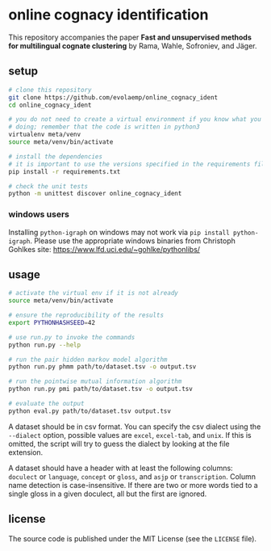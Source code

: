 # online cognacy identification

This repository accompanies the paper **Fast and unsupervised methods for
multilingual cognate clustering** by Rama, Wahle, Sofroniev, and Jäger.


## setup

```bash
# clone this repository
git clone https://github.com/evolaemp/online_cognacy_ident
cd online_cognacy_ident

# you do not need to create a virtual environment if you know what you are
# doing; remember that the code is written in python3
virtualenv meta/venv
source meta/venv/bin/activate

# install the dependencies
# it is important to use the versions specified in the requirements file
pip install -r requirements.txt

# check the unit tests
python -m unittest discover online_cognacy_ident
```

### windows users

Installing `python-igraph` on windows may not work via `pip install python-igraph`.
Please use the appropriate windows binaries from Christoph Gohlkes site:
https://www.lfd.uci.edu/~gohlke/pythonlibs/


## usage

```bash
# activate the virtual env if it is not already
source meta/venv/bin/activate

# ensure the reproducibility of the results
export PYTHONHASHSEED=42

# use run.py to invoke the commands
python run.py --help

# run the pair hidden markov model algorithm
python run.py phmm path/to/dataset.tsv -o output.tsv

# run the pointwise mutual information algorithm
python run.py pmi path/to/dataset.tsv -o output.tsv

# evaluate the output
python eval.py path/to/dataset.tsv output.tsv
```

A dataset should be in csv format. You can specify the csv dialect using the
`--dialect` option, possible values are `excel`, `excel-tab`, and `unix`. If
this is omitted, the script will try to guess the dialect by looking at the file
extension.

A dataset should have a header with at least the following columns: `doculect`
or `language`, `concept` or `gloss`, and `asjp` or `transcription`. Column name
detection is case-insensitive. If there are two or more words tied to a single
gloss in a given doculect, all but the first are ignored.


## license

The source code is published under the MIT License (see the `LICENSE` file).

